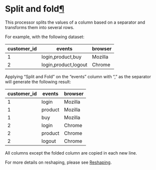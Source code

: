 Split and fold[¶](#split-and-fold "Permalink to this heading")
==============================================================


This processor splits the values of a column based on a separator and
transforms them into several rows.


For example, with the following dataset:




| customer\_id | events | browser |
| --- | --- | --- |
| 1 | login,product,buy | Mozilla |
| 2 | login,product,logout | Chrome |


Applying “Split and Fold” on the “events” column with “,” as the separator will generate the
following result:




| customer\_id | events | browser |
| --- | --- | --- |
| 1 | login | Mozilla |
| 1 | product | Mozilla |
| 1 | buy | Mozilla |
| 2 | login | Chrome |
| 2 | product | Chrome |
| 2 | logout | Chrome |


All columns except the folded column are copied in each new line.


For more details on reshaping, please see [Reshaping](../reshaping.html).